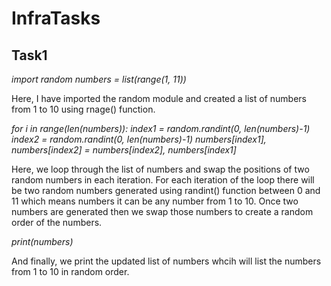 # InfraTasks
## Task1
   *import random
   numbers = list(range(1, 11))*

   Here, I have imported the random module and created a list of numbers from 1 to 10 using rnage() function.

   *for i in range(len(numbers)):
   index1 = random.randint(0, len(numbers)-1)
   index2 = random.randint(0, len(numbers)-1)
   numbers[index1], numbers[index2] = numbers[index2], numbers[index1]*

   Here, we loop through the list of numbers and swap the positions of two random numbers in each iteration.
   For each iteration of the loop there will be two random numbers generated using randint() function between 0 and 11 which means numbers it can be any number
   from 1 to 10.
   Once two numbers are generated then we swap those numbers to create a random order of the numbers.

   *print(numbers)*

   And finally, we print the updated list of numbers whcih will list the numbers from 1 to 10 in random order.